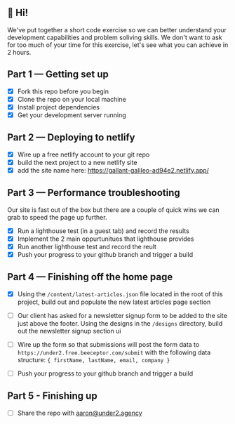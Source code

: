 ## 👋 Hi!

We've put together a short code exercise so we can better understand your development capabilities and problem soliving skills. We don't want to ask for too much of your time for this exercise, let's see what you can achieve in 2 hours.

## Part 1 — Getting set up

-   [x] Fork this repo before you begin
-   [x] Clone the repo on your local machine
-   [x] Install project dependencies
-   [x] Get your development server running

## Part 2 — Deploying to netlify

-   [x] Wire up a free netlify account to your git repo
-   [x] build the next project to a new netlify site
-   [x] add the site name here: https://gallant-galileo-ad94e2.netlify.app/

## Part 3 — Performance troubleshooting

Our site is fast out of the box but there are a couple of quick wins we can grab to speed the page up further.

-   [x] Run a lighthouse test (in a guest tab) and record the results
-   [x] Implement the 2 main oppurtunitues that lighthouse provides
-   [x] Run another lighthouse test and record the reult
-   [x] Push your progress to your github branch and trigger a build

## Part 4 — Finishing off the home page

-   [x] Using the `/content/latest-articles.json` file located in the root of this project, build out and populate the new latest articles page section
-   [ ] Our client has asked for a newsletter signup form to be added to the site just above the footer. Using the designs in the `/designs` directory, build out the newsletter signup section ui

-   [ ] Wire up the form so that submissions will post the form data to `https://under2.free.beeceptor.com/submit` with the following data structure:
        `{ firstName, lastName, email, company }`
-   [ ] Push your progress to your github branch and trigger a build

## Part 5 - Finishing up

-   [ ] Share the repo with aaron@under2.agency
